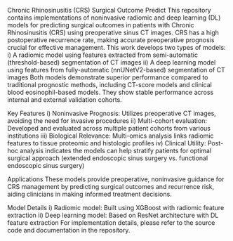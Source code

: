 Chronic Rhinosinusitis (CRS) Surgical Outcome Predict
This repository contains implementations of noninvasive radiomic and deep learning (DL) models for predicting surgical outcomes in patients with Chronic Rhinosinusitis (CRS) using preoperative sinus CT images.
CRS has a high postoperative recurrence rate, making accurate preoperative prognosis crucial for effective management. This work develops two types of models:
i) A radiomic model using features extracted from semi-automatic (threshold-based) segmentation of CT images
ii) A deep learning model using features from fully-automatic (nnUNetV2-based) segmentation of CT images
Both models demonstrate superior performance compared to traditional prognostic methods, including CT-score models and clinical blood eosinophil-based models. They show stable performance across internal and external validation cohorts.

Key Features
i) Noninvasive Prognosis: Utilizes preoperative CT images, avoiding the need for invasive procedures
ii) Multi-cohort evaluation: Developed and evaluated across multiple patient cohorts from various institutions
iii) Biological Relevance: Multi-omics analysis links radiomic features to tissue proteomic and histologic profiles
iv) Clinical Utility: Post-hoc analysis indicates the models can help stratify patients for optimal surgical approach (extended endoscopic sinus surgery vs. functional endoscopic sinus surgery)

Applications
These models provide preoperative, noninvasive guidance for CRS management by predicting surgical outcomes and recurrence risk, aiding clinicians in making informed treatment decisions.

Model Details
i) Radiomic model: Built using XGBoost with radiomic feature extraction
ii) Deep learning model: Based on ResNet architecture with DL feature extraction
For implementation details, please refer to the source code and documentation in the repository.
